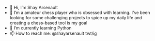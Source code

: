 - 👋 Hi, I’m Shay Arsenault
- 👀 I’m a amateur chess player who is obsessed with learning. I've been looking for some challenging projects to spice up my daily life and creating a chess-based tool
is my goal
- 🌱 I’m currently learning Python
- 📫 How to reach me: @shayarsenault twt/ig

<!---
shayarsenault1/shayarsenault1 is a ✨ special ✨ repository because its `README.md` (this file) appears on your GitHub profile.
You can click the Preview link to take a look at your changes.
--->
